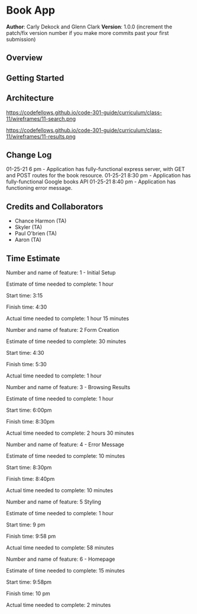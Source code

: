 # Book App

**Author**: Carly Dekock and Glenn Clark
**Version**: 1.0.0 (increment the patch/fix version number if you make more commits past your first submission)


## Overview
<!-- Provide a high level overview of what this application is and why you are building it, beyond the fact that it's an assignment for a Code 301 class. (i.e. What's your problem domain?) -->

## Getting Started
<!-- What are the steps that a user must take in order to build this app on their own machine and get it running? -->

## Architecture
<!-- Provide a detailed description of the application design. What technologies (languages, libraries, etc) you're using, and any other relevant design information. -->
https://codefellows.github.io/code-301-guide/curriculum/class-11/wireframes/11-search.png

https://codefellows.github.io/code-301-guide/curriculum/class-11/wireframes/11-results.png
## Change Log

01-25-21 6 pm - Application has fully-functional express server, with GET and POST routes for the book resource.
01-25-21 8:30 pm - Application has fully-functional Google books API
01-25-21 8:40 pm - Application has functioning error message.

<!-- Use this area to document the iterative changes made to your application as each feature is successfully implemented. Use time stamps. Here's an examples:

01-01-2001 4:59pm - Application now has a fully-functional express server, with GET and POST routes for the book resource.


## Credits and Collaborations
<!-- Give credit (and a link) to other people or resources that helped you build this application. -->
## Credits and Collaborators
  - Chance Harmon (TA)
  - Skyler (TA)
  - Paul O'brien (TA)
  - Aaron (TA)


## Time Estimate
Number and name of feature: 1 - Initial Setup

Estimate of time needed to complete: 1 hour

Start time: 3:15

Finish time: 4:30

Actual time needed to complete: 1 hour 15 minutes

Number and name of feature: 2 Form Creation

Estimate of time needed to complete: 30 minutes

Start time: 4:30

Finish time: 5:30

Actual time needed to complete: 1 hour

Number and name of feature: 3 - Browsing Results

Estimate of time needed to complete: 1 hour

Start time: 6:00pm

Finish time: 8:30pm

Actual time needed to complete: 2 hours 30 minutes

Number and name of feature: 4 - Error Message

Estimate of time needed to complete: 10 minutes

Start time: 8:30pm

Finish time: 8:40pm

Actual time needed to complete: 10 minutes

Number and name of feature: 5 Styling

Estimate of time needed to complete: 1 hour

Start time: 9 pm

Finish time: 9:58 pm

Actual time needed to complete: 58 minutes

Number and name of feature: 6 - Homepage

Estimate of time needed to complete: 15 minutes

Start time: 9:58pm

Finish time: 10 pm

Actual time needed to complete: 2 minutes
